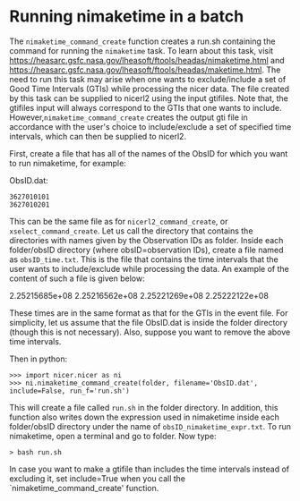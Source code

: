 # Running nimaketime in a batch

The `nimaketime_command_create` function creates a run.sh containing the command for running the `nimaketime` task. To learn about this task, visit https://heasarc.gsfc.nasa.gov/lheasoft/ftools/headas/nimaketime.html and https://heasarc.gsfc.nasa.gov/lheasoft/ftools/headas/maketime.html. The need to run this task may arise when one wants to exclude/include a set of Good Time Intervals (GTIs) while processing the nicer data. The file created by this task can be supplied to nicerl2 using the input gtifiles. Note that, the gtifiles input will always correspond to the GTIs that one wants to include. However,`nimaketime_command_create` creates the output gti file in accordance with the user's choice to include/exclude a set of specified time intervals, which can then be supplied to nicerl2.

First, create a file that has all of the names of the ObsID for which you want to run nimaketime, for example:

ObsID.dat:

    3627010101
    3627010201
    
This can be the same file as for `nicerl2_command_create`, or `xselect_command_create`. Let us call the directory that contains the directories with names given by the Observation IDs as folder. Inside each folder/obsID directory (where obsID=observation IDs), create a file named as `obsID_time.txt`. This is the file that contains the time intervals that the user wants to include/exclude while processing the data. An example of the content of such a file is given below:

2.25215685e+08 2.25216562e+08
2.25221269e+08 2.25222122e+08

These times are in the same format as that for the GTIs in the event file. For simplicity, let us assume that the file ObsID.dat is inside the folder directory (though this is not necessary). Also, suppose you want to remove the above time intervals.

Then in python:

    >>> import nicer.nicer as ni
    >>> ni.nimaketime_command_create(folder, filename='ObsID.dat', include=False, run_f='run.sh')

This will create a file called `run.sh` in the folder directory. In addition, this function also writes down the expression used in nimaketime inside each folder/obsID directory under the name of `obsID_nimaketime_expr.txt`. To run nimaketime, open a terminal and go to folder. Now type:

    > bash run.sh

In case you want to make a gtifile than includes the time intervals instead of excluding it, set include=True when you call the `nimaketime_command_create' function.


